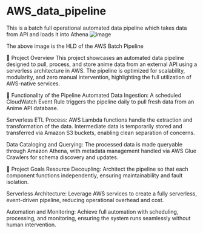 # AWS_data_pipeline
This is a batch full operational automated data pipeline which takes data from API and loads it into Athena
![image](https://github.com/user-attachments/assets/65d84019-8209-48d4-81a6-2d3e9aeb0680)



The above image is the HLD of the AWS Batch Pipeline 

📌 Project Overview
This project showcases an automated data pipeline designed to pull, process, and store anime data from an external API using a serverless architecture in AWS. The pipeline is optimized for scalability, modularity, and zero manual intervention, highlighting the full utilization of AWS-native services.

🔧 Functionality of the Pipeline
Automated Data Ingestion:
A scheduled CloudWatch Event Rule triggers the pipeline daily to pull fresh data from an Anime API database.

Serverless ETL Process:
AWS Lambda functions handle the extraction and transformation of the data. Intermediate data is temporarily stored and transferred via Amazon S3 buckets, enabling clean separation of concerns.

Data Cataloging and Querying:
The processed data is made queryable through Amazon Athena, with metadata management handled via AWS Glue Crawlers for schema discovery and updates.

🎯 Project Goals
Resource Decoupling:
Architect the pipeline so that each component functions independently, ensuring maintainability and fault isolation.

Serverless Architecture:
Leverage AWS services to create a fully serverless, event-driven pipeline, reducing operational overhead and cost.

Automation and Monitoring:
Achieve full automation with scheduling, processing, and monitoring, ensuring the system runs seamlessly without human intervention.
